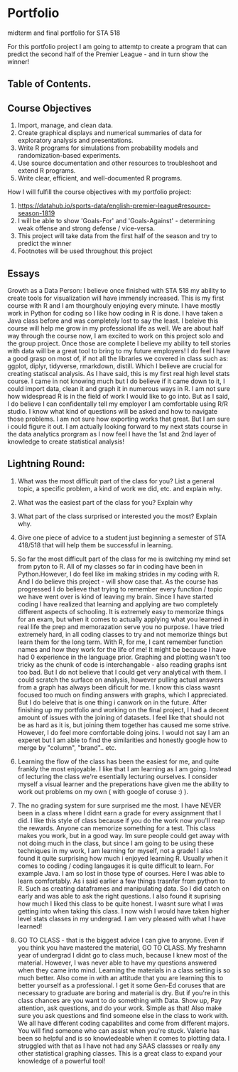 # Portfolio
midterm and final portfolio for STA 518

For this portfolio project I am going to attemtp to create a program that can predict the second half of the Premier League - and in turn show the winner!

## Table of Contents.



## Course Objectives
1. Import, manage, and clean data.
2. Create graphical displays and numerical summaries of data for exploratory analysis and presentations.
3. Write R programs for simulations from probability models and randomization-based experiments.
4. Use source documentation and other resources to troubleshoot and extend R programs.
5. Write clear, efficient, and well-documented R programs.

How I will fulfill the course objectives with my portfolio project:
1. https://datahub.io/sports-data/english-premier-league#resource-season-1819
2. I will be able to show 'Goals-For' and 'Goals-Against' - determining weak offense and strong defense / vice-versa.
3. This project will take data from the first half of the season and try to predict the winner 
4. Footnotes will be used throughout this project

## Essays
Growth as a Data Person: I believe once finished with STA 518 my ability to create tools for visualization will have immensly increased. This is my first course with R and I am thourghouly enjoying every minute. I have mostly work in Python for coding so I like how coding in R is done. I have taken a Java class before and was completely lost to say the least. I beleive this course will help me grow in my professional life as well. We are about half way through the course now, I am excited to work on this project solo and the group project. Once those are complete I believe my ability to tell stories with data will be a great tool to bring to my future employers! I do feel I have a good grasp on most of, if not all the libraries we covered in class such as: ggplot, diplyr, tidyverse, rmarkdown, distill. Which I believe are crucial for creating statiscal analysis. As I have said, this is my first real high level stats course. I came in not knowing much but I do believe if it came down to it, I could import data, clean it and graph it in numerous ways in R. I am not sure how widespread R is in the field of work I would like to go into. But as I said, I do believe I can confidentally tell my employer I am comfortable using R/R studio. I know what kind of questions will be asked and how to navigate those problems. I am not sure how exporting works that great. But I am sure i could figure it out. I am actually looking forward to my next stats course in the data analytics prorgram as I now feel I have the 1st and 2nd layer of knowledge to create statistical analysis!

## Lightning Round: 
1. What was the most difficult part of the class for you? List a general topic, a specific problem, a kind of work we did, etc. and explain why.
2. What was the easiest part of the class for you? Explain why
3. What part of the class surprised or interested you the most? Explain why.
4. Give one piece of advice to a student just beginning a semester of STA 418/518 that will help them be successful in learning.

1. So far the most difficult part of the class for me is switching my mind set from pyton to R. All of my classes so far in coding have been in Python.However, I do feel like im making strides in my coding with R. And I do believe this project - will show case that. As the course has progressed I do believe that trying to remember every function / topic we have went over is kind of leaving my brain. Since I have started coding I have realized that learning and applying are two completely different aspects of schooling. It is extremely easy to memorize things for an exam, but when it comes to actually applying what you learned in real life the prep and memorazation serve you no purpose. I have tried extremely hard, in all coding classes to try and not memorize things but learn them for the long term. With R, for me, I cant remember function names and how they work for the life of me! It might be because I have had 0 experience in the language prior. Graphing and plotting wasn't too tricky as the chunk of code is interchangable - also reading graphs isnt too bad. But I do not believe that I could get very analytical with them. I could scratch the surface on analysis, however pulling actual answers from a graph has always been dificult for me. I know this class wasnt focused too much on finding answers with graphs, which I appreciated. But I do beleive that is one thing i canwork on in the future. After finishing up my portfolio and working on the final project, I had a decent amount of issues with the joining of datasets. I feel like that should not be as hard as it is, but joining them together has caused me some strive. However, I do feel more comfortable doing joins. I would not say I am an experet but I am able to find the similarities and honestly google how to merge by "column", "brand".. etc.
2. Learning the flow of the class has been the easiest for me, and quite frankly the most enjoyable. I like that I am learning as I am going. Instead of lecturing the class we're esentially lecturing ourselves. I consider myself a visual learner and the preperations have given me the ability to work out problems on my own ( with google of coruse :) ). 
3. The no grading system for sure surprised me the most. I have NEVER been in a class where I didnt earn a grade for every assignment that I did. I like this style of class because if you do the work now you'll reap the rewards. Anyone can memorize something for a test. This class makes you work, but in a good way. Im sure people could get away with not doing much in the class, but since I am going to be using these techniques in my work, I am learning for myself, not a grade! I also found it quite surprising how much i enjoyed learning R. Usually when it comes to coding / coding langauges it is quite difficult to learn. For example Java. I am so lost in those type of courses. Here I was able to learn comfortably. As i said earlier a few things trasnfer from python to R. Such as creating dataframes and manipulating data. So I did catch on early and was able to ask the right questions. I also found it suprising how much I liked this class to be quite honest. I wasnt sure what I was getting into when taking this class. I now wish I would have taken higher level stats classes in my undergrad. I am very pleased with what I have learned!
4. GO TO CLASS - that is the biggest advice I can give to anyone. Even if you think you have mastered the material, GO TO CLASS. My freshamn year of undergrad I didnt go to class much, because I knew most of the material. However, I was never able to have my questions answered when they came into mind. Learning the materials in a class setting is so much better. Also come in with an attitude that you are learning this to better yourself as a professional. I get it some Gen-Ed coruses that are necessary to graduate are boring and material is dry. But if you're in this class chances are you want to do something with Data. Show up, Pay attention, ask questions, and do your work. Simple as that! Also make sure you ask questions and find someone else in the class to work with. We all have different coding capabilites and come from different majors. You will find someone who can assist when you're stuck. Valerie has been so helpful and is so knowledeable when it comes to plotting data. I struggled with that as I have not had any SAAS classses or really any other statistical graphing classes. This is a great class to expand your knowledge of a powerful tool!

